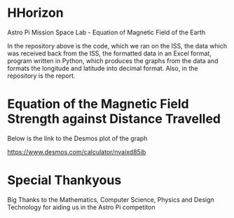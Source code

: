 # HHorizon
Astro Pi Mission Space Lab - Equation of Magnetic Field of the Earth

In the repository above is the code, which we ran on the ISS, the data which was received back from the ISS, the formatted data in an Excel format, program written in Python, which produces the graphs from the data and formats the longitude and latitude into decimal format. Also, in the repository is the report.

# Equation of the Magnetic Field Strength against Distance Travelled

Below is the link to the Desmos plot of the graph

https://www.desmos.com/calculator/nvaixd85ib

# Special Thankyous

Big Thanks to the Mathematics, Computer Science, Physics and Design Technology for aiding us in the Astro Pi competiton
